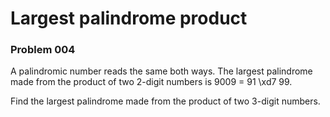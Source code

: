 # Largest palindrome product
### Problem 004

A palindromic number reads the same both ways. The largest palindrome made from the product of two 2-digit numbers is 9009 = 91 \xd7 99. 

Find the largest palindrome made from the product of two 3-digit numbers. 

